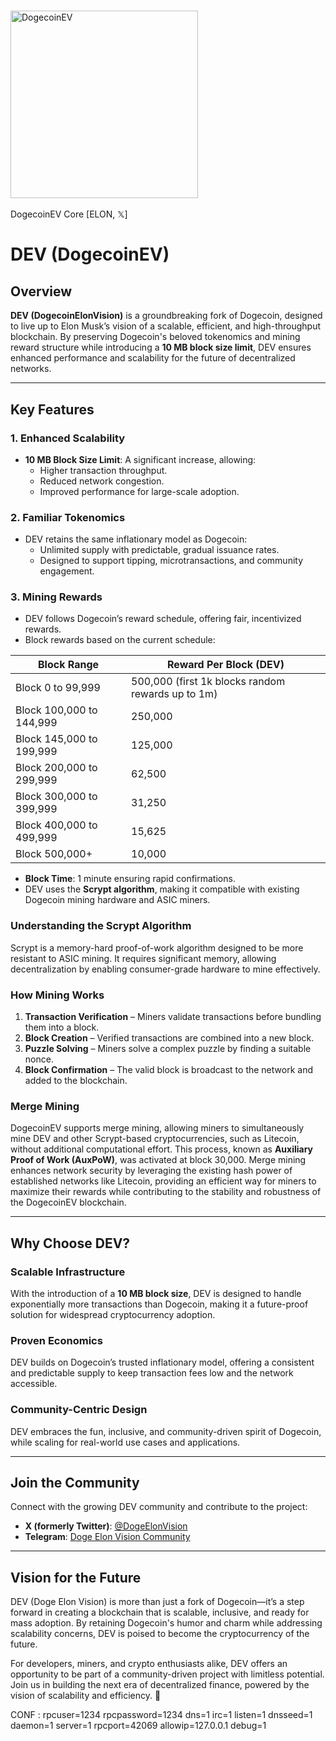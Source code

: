 # <h1 align="center">
<img src="https://i.imgur.com/G1muLvB.jpeg" alt="DogecoinEV" width="300"/>
<br/><br/>
DogecoinEV Core [ELON,  𝕏]
</h1>

# DEV (DogecoinEV)

## Overview

**DEV (DogecoinElonVision)** is a groundbreaking fork of Dogecoin, designed to live up to Elon Musk’s vision of a scalable, efficient, and high-throughput blockchain. By preserving Dogecoin's beloved tokenomics and mining reward structure while introducing a **10 MB block size limit**, DEV ensures enhanced performance and scalability for the future of decentralized networks.

---

## Key Features

### **1. Enhanced Scalability**
- **10 MB Block Size Limit**: A significant increase, allowing:
  - Higher transaction throughput.
  - Reduced network congestion.
  - Improved performance for large-scale adoption.

### **2. Familiar Tokenomics**
- DEV retains the same inflationary model as Dogecoin:
  - Unlimited supply with predictable, gradual issuance rates.
  - Designed to support tipping, microtransactions, and community engagement.

### **3. Mining Rewards**
- DEV follows Dogecoin’s reward schedule, offering fair, incentivized rewards.
- Block rewards based on the current schedule:

| **Block Range**          | **Reward Per Block (DEV)** |
|---------------------------|----------------------------|
| Block 0 to 99,999         | 500,000 (first 1k blocks random rewards up to 1m) |
| Block 100,000 to 144,999  | 250,000                   |
| Block 145,000 to 199,999  | 125,000                   |
| Block 200,000 to 299,999  | 62,500                    |
| Block 300,000 to 399,999  | 31,250                    |
| Block 400,000 to 499,999  | 15,625                    |
| Block 500,000+            | 10,000                    |

- **Block Time**: 1 minute ensuring rapid confirmations.
- DEV uses the **Scrypt algorithm**, making it compatible with existing Dogecoin mining hardware and ASIC miners.

### **Understanding the Scrypt Algorithm**
Scrypt is a memory-hard proof-of-work algorithm designed to be more resistant to ASIC mining. It requires significant memory, allowing decentralization by enabling consumer-grade hardware to mine effectively.

### **How Mining Works**
1. **Transaction Verification** – Miners validate transactions before bundling them into a block.
2. **Block Creation** – Verified transactions are combined into a new block.
3. **Puzzle Solving** – Miners solve a complex puzzle by finding a suitable nonce.
4. **Block Confirmation** – The valid block is broadcast to the network and added to the blockchain.

### **Merge Mining**
DogecoinEV supports merge mining, allowing miners to simultaneously mine DEV and other Scrypt-based cryptocurrencies, such as Litecoin, without additional computational effort. This process, known as **Auxiliary Proof of Work (AuxPoW)**, was activated at block 30,000. Merge mining enhances network security by leveraging the existing hash power of established networks like Litecoin, providing an efficient way for miners to maximize their rewards while contributing to the stability and robustness of the DogecoinEV blockchain.

---

## Why Choose DEV?

### **Scalable Infrastructure**
With the introduction of a **10 MB block size**, DEV is designed to handle exponentially more transactions than Dogecoin, making it a future-proof solution for widespread cryptocurrency adoption.

### **Proven Economics**
DEV builds on Dogecoin’s trusted inflationary model, offering a consistent and predictable supply to keep transaction fees low and the network accessible.

### **Community-Centric Design**
DEV embraces the fun, inclusive, and community-driven spirit of Dogecoin, while scaling for real-world use cases and applications.

---

## Join the Community

Connect with the growing DEV community and contribute to the project:

- **X (formerly Twitter)**: [@DogeElonVision](https://x.com/dogeelonvision)  
- **Telegram**: [Doge Elon Vision Community](https://t.me/DogeElonVision)

---

## Vision for the Future

DEV (Doge Elon Vision) is more than just a fork of Dogecoin—it’s a step forward in creating a blockchain that is scalable, inclusive, and ready for mass adoption. By retaining Dogecoin's humor and charm while addressing scalability concerns, DEV is poised to become the cryptocurrency of the future.

For developers, miners, and crypto enthusiasts alike, DEV offers an opportunity to be part of a community-driven project with limitless potential. Join us in building the next era of decentralized finance, powered by the vision of scalability and efficiency. 🚀



CONF : 
rpcuser=1234
rpcpassword=1234
dns=1
irc=1
listen=1
dnsseed=1
daemon=1
server=1
rpcport=42069
allowip=127.0.0.1
debug=1
